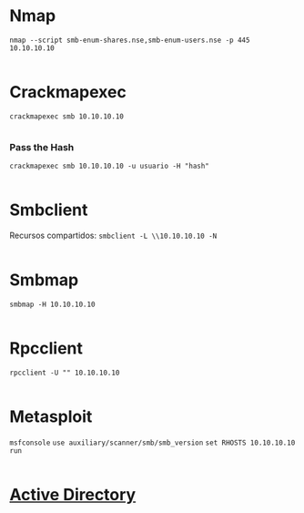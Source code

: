 # Nmap

`nmap --script smb-enum-shares.nse,smb-enum-users.nse -p 445 10.10.10.10`

```java

```

# Crackmapexec

`crackmapexec smb 10.10.10.10`

```java

```
### Pass the Hash 

`crackmapexec smb 10.10.10.10 -u usuario -H "hash"`

```java

```

# Smbclient

Recursos compartidos: `smbclient -L \\10.10.10.10 -N`

```java

```

# Smbmap

`smbmap -H 10.10.10.10`

```java

```

# Rpcclient

`rpcclient -U "" 10.10.10.10`

```java

```

# Metasploit

`msfconsole`
`use auxiliary/scanner/smb/smb_version`
`set RHOSTS 10.10.10.10`
`run`

```java

```

# [Active Directory](obsidian://open?vault=test&file=Machine%20Name%2FEnumeration%2FInternal%2FActive%20Directory)